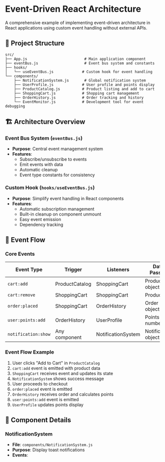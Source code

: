 # Event-Driven React Architecture

A comprehensive example of implementing event-driven architecture in React applications using custom event handling without external APIs.

## 📁 Project Structure

```
src/
├── App.js                          # Main application component
├── eventBus.js                     # Event bus system and constants
├── hooks/
│   └── useEventBus.js             # Custom hook for event handling
└── components/
    ├── NotificationSystem.js       # Global notification system
    ├── UserProfile.js             # User profile and points display
    ├── ProductCatalog.js          # Product listing and add to cart
    ├── ShoppingCart.js            # Shopping cart management
    ├── OrderHistory.js            # Order tracking and history
    └── EventMonitor.js            # Development tool for event debugging
```

## 🏗️ Architecture Overview

### Event Bus System (`eventBus.js`)

- **Purpose**: Central event management system
- **Features**:
  - Subscribe/unsubscribe to events
  - Emit events with data
  - Automatic cleanup
  - Event type constants for consistency

### Custom Hook (`hooks/useEventBus.js`)

- **Purpose**: Simplify event handling in React components
- **Features**:
  - Automatic subscription management
  - Built-in cleanup on component unmount
  - Easy event emission
  - Dependency tracking

## 🔄 Event Flow

### Core Events

| Event Type          | Trigger        | Listeners          | Data Passed         |
| ------------------- | -------------- | ------------------ | ------------------- |
| `cart:add`          | ProductCatalog | ShoppingCart       | Product object      |
| `cart:remove`       | ShoppingCart   | ShoppingCart       | Product ID          |
| `order:placed`      | ShoppingCart   | OrderHistory       | Order object        |
| `user:points:add`   | OrderHistory   | UserProfile        | Points number       |
| `notification:show` | Any component  | NotificationSystem | Notification object |

### Event Flow Example

1. User clicks "Add to Cart" in `ProductCatalog`
2. `cart:add` event is emitted with product data
3. `ShoppingCart` receives event and updates its state
4. `NotificationSystem` shows success message
5. User proceeds to checkout
6. `order:placed` event is emitted
7. `OrderHistory` receives order and calculates points
8. `user:points:add` event is emitted
9. `UserProfile` updates points display

## 🧩 Component Details

### NotificationSystem

- **File**: `components/NotificationSystem.js`
- **Purpose**: Display toast notifications
- **Events**:
